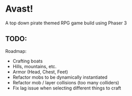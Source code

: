 # Avast!

A top down pirate themed RPG game build using Phaser 3

## TODO:

Roadmap:

- Crafting boats
- Hills, mountains, etc.
- Armor (Head, Chest, Feet)
- Refactor mobs to be dynamically instantiated
- Refactor mob / layer collisions (too many colliders)
- Fix lag issue when selecting different things to craft
